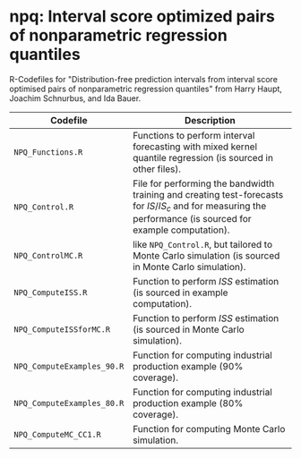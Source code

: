 # npq: Interval score optimized pairs of nonparametric regression quantiles

R-Codefiles for "Distribution-free prediction intervals from interval score optimised pairs of nonparametric regression quantiles" from Harry Haupt, Joachim Schnurbus, and Ida Bauer.

| Codefile | Description |
|------------------------------------|------------------------------------|
| `NPQ_Functions.R` | Functions to perform interval forecasting with mixed kernel quantile regression (is sourced in other files). |
| `NPQ_Control.R` | File for performing the bandwidth training and creating test-forecasts for $IS$/$IS_c$ and for measuring the performance (is sourced for example computation). |
| `NPQ_ControlMC.R` | like `NPQ_Control.R`, but tailored to Monte Carlo simulation (is sourced in Monte Carlo simulation). |
| `NPQ_ComputeISS.R` | Function to perform $ISS$ estimation (is sourced in example computation). |
| `NPQ_ComputeISSforMC.R` | Function to perform $ISS$ estimation (is sourced in Monte Carlo simulation). |
| `NPQ_ComputeExamples_90.R` | Function for computing industrial production example (90% coverage). |
| `NPQ_ComputeExamples_80.R` | Function for computing industrial production example (80% coverage). |
| `NPQ_ComputeMC_CC1.R` | Function for computing Monte Carlo simulation. |
